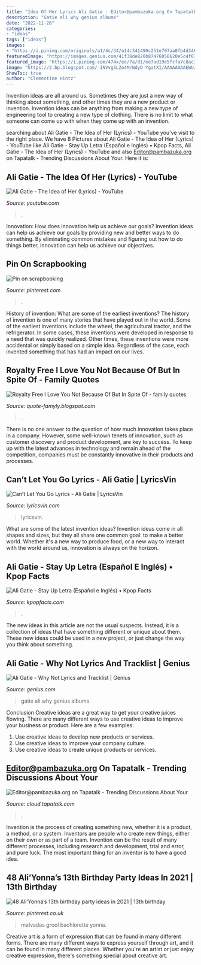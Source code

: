 ```yaml
---
title: "Idea Of Her Lyrics Ali Gatie : Editor@pambazuka.org On Tapatalk"
description: "Gatie ali why genius albums"
date: "2022-11-26"
categories:
- "ideas"
tags: ["ideas"]
images:
- "https://i.pinimg.com/originals/a1/4c/34/a14c341490c251e707aa8fb4d3466023.jpg"
featuredImage: "https://images.genius.com/41f38de820b87476050620e5c4f072bd.999x999x1.jpg"
featured_image: "https://i.pinimg.com/474x/ee/7a/d1/ee7ad19e5fcfa7c8ac3fd7fe790dbbdd--bachelorette-party-themes-bachelorette-party-invitations.jpg"
image: "https://2.bp.blogspot.com/-INVvgSLZo4M/WdyD-YgatXI/AAAAAAAAEWU/S7JF4n_piMshya9kRKSnMkklO-cBvdGKACLcBGAs/s1600/Joanne%2BHillhouse%2Bquote.png"
ShowToc: true
author: "Clementine Hintz"
---
```



Invention ideas are all around us. Sometimes they are just a new way of thinking about something, and other times they are a new product or invention. Invention ideas can be anything from making a new type of engineering tool to creating a new type of clothing. There is no limit to what someone can come up with when they come up with an invention.

	

		
searching about Ali Gatie - The Idea of Her (Lyrics) - YouTube you've visit to the right place. We have 8 Pictures about Ali Gatie - The Idea of Her (Lyrics) - YouTube like Ali Gatie - Stay Up Letra (Español e Inglés) • Kpop Facts, Ali Gatie - The Idea of Her (Lyrics) - YouTube and also Editor@pambazuka.org on Tapatalk - Trending Discussions About Your. Here it is:
		
    
## Ali Gatie - The Idea Of Her (Lyrics) - YouTube

<img loading=lazy src="https://i.ytimg.com/vi/MT6zkHvHlsU/maxresdefault.jpg" onerror="this.onerror=null;this.src='https://tse4.mm.bing.net/th?id=OIP.V6peerDMza9cxqnmtF1Y8wHaEK&amp;pid=15.1';" alt="Ali Gatie - The Idea of Her (Lyrics) - YouTube">

_Source: youtube.com_

>. 

	

Innovation: How does innovation help us achieve our goals?
Invention ideas can help us achieve our goals by providing new and better ways to do something. By eliminating common mistakes and figuring out how to do things better, innovation can help us achieve our objectives.

    
## Pin On Scrapbooking

<img loading=lazy src="https://i.pinimg.com/originals/a1/4c/34/a14c341490c251e707aa8fb4d3466023.jpg" onerror="this.onerror=null;this.src='https://tse2.mm.bing.net/th?id=OIP.zp_BAhcbwjEJrKMgmRpiIQHaHa&amp;pid=15.1';" alt="Pin on scrapbooking">

_Source: pinterest.com_

>. 

	

History of invention: What are some of the earliest inventions?
The history of invention is one of many stories that have played out in the world. Some of the earliest inventions include the wheel, the agricultural tractor, and the refrigerator. In some cases, these inventions were developed in response to a need that was quickly realized. Other times, these inventions were more accidental or simply based on a simple idea. Regardless of the case, each invented something that has had an impact on our lives.

    
## Royalty Free I Love You Not Because Of But In Spite Of - Family Quotes

<img loading=lazy src="https://2.bp.blogspot.com/-INVvgSLZo4M/WdyD-YgatXI/AAAAAAAAEWU/S7JF4n_piMshya9kRKSnMkklO-cBvdGKACLcBGAs/s1600/Joanne%2BHillhouse%2Bquote.png" onerror="this.onerror=null;this.src='https://tse2.mm.bing.net/th?id=OIP.QTopLzLCwfJf7gVP0WdPewAAAA&amp;pid=15.1';" alt="Royalty Free I Love You Not Because Of But In Spite Of - family quotes">

_Source: quote-famyly.blogspot.com_

>. 

	

There is no one answer to the question of how much innovation takes place in a company. However, some well-known tenets of innovation, such as customer discovery and product development, are key to success. To keep up with the latest advances in technology and remain ahead of the competition, companies must be constantly innovative in their products and processes.

    
## Can’t Let You Go Lyrics - Ali Gatie | LyricsVin

<img loading=lazy src="https://lyricsvin.com/wp-content/uploads/2021/03/Can’t-Let-You-Go-lyrics.jpg" onerror="this.onerror=null;this.src='https://tse2.mm.bing.net/th?id=OIP.i-57l1Ak-EJoqIeF9dTUEQHaEK&amp;pid=15.1';" alt="Can’t Let You Go Lyrics - Ali Gatie | LyricsVin">

_Source: lyricsvin.com_

>lyricsvin. 

	

What are some of the latest invention ideas?
Invention ideas come in all shapes and sizes, but they all share one common goal: to make a better world. Whether it's a new way to produce food, or a new way to interact with the world around us, innovation is always on the horizon.

    
## Ali Gatie - Stay Up Letra (Español E Inglés) • Kpop Facts

<img loading=lazy src="https://kpopfacts.com/wp-content/uploads/2021/03/Alie-gatie.jpg" onerror="this.onerror=null;this.src='https://tse3.mm.bing.net/th?id=OIP.FTavbAA7wpaInP7SIcAUowHaHa&amp;pid=15.1';" alt="Ali Gatie - Stay Up Letra (Español e Inglés) • Kpop Facts">

_Source: kpopfacts.com_

>. 

	

The new ideas in this article are not the usual suspects. Instead, it is a collection of ideas that have something different or unique about them. These new ideas could be used in a new project, or just change the way you think about something.

    
## Ali Gatie - Why Not Lyrics And Tracklist | Genius

<img loading=lazy src="https://images.genius.com/41f38de820b87476050620e5c4f072bd.999x999x1.jpg" onerror="this.onerror=null;this.src='https://tse2.mm.bing.net/th?id=OIP.Cjp90rr6zeIXxpoTk7v6BQHaHa&amp;pid=15.1';" alt="Ali Gatie - Why Not Lyrics and Tracklist | Genius">

_Source: genius.com_

>gatie ali why genius albums. 

	

Conclusion
Creative ideas are a great way to get your creative juices flowing. There are many different ways to use creative ideas to improve your business or product. Here are a few examples:
1. Use creative ideas to develop new products or services.
2. Use creative ideas to improve your company culture.
3. Use creative ideas to create unique products or services.

    
## Editor@pambazuka.org On Tapatalk - Trending Discussions About Your

<img loading=lazy src="http://www.urban75.org/blog/images/comacchio-ferrera-italy-19.jpg" onerror="this.onerror=null;this.src='https://tse3.mm.bing.net/th?id=OIP.WFfs-PQw_4BKxNEv0JR1VAHaE6&amp;pid=15.1';" alt="Editor@pambazuka.org on Tapatalk - Trending Discussions About Your">

_Source: cloud.tapatalk.com_

>. 

	

Invention is the process of creating something new, whether it is a product, a method, or a system. Inventors are people who create new things, either on their own or as part of a team. Invention can be the result of many different processes, including research and development, trial and error, and pure luck. The most important thing for an inventor is to have a good idea.

    
## 48 Ali’Yonna’s 13th Birthday Party Ideas In 2021 | 13th Birthday

<img loading=lazy src="https://i.pinimg.com/474x/ee/7a/d1/ee7ad19e5fcfa7c8ac3fd7fe790dbbdd--bachelorette-party-themes-bachelorette-party-invitations.jpg" onerror="this.onerror=null;this.src='https://tse1.mm.bing.net/th?id=OIP.xpbq6KHpUDT9fXvEt8HImQAAAA&amp;pid=15.1';" alt="48 Ali’Yonna’s 13th birthday party ideas in 2021 | 13th birthday">

_Source: pinterest.co.uk_

>malvadas grool bachlorette yonna. 

	

Creative art is a form of expression that can be found in many different forms. There are many different ways to express yourself through art, and it can be found in many different places. Whether you're an artist or just enjoy creative expression, there's something special about creative art.

